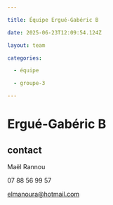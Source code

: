```yaml
---

title: Équipe Ergué-Gabéric B

date: 2025-06-23T12:09:54.124Z

layout: team

categories:

  - équipe

  - groupe-3

---
```


# Ergué-Gabéric B



## contact 

Maël Rannou

07 88 56 99 57

elmanoura@hotmail.com

